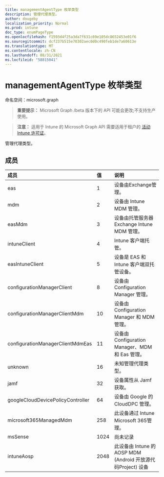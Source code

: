 ```yaml
---
title: managementAgentType 枚举类型
description: 管理代理类型。
author: dougeby
localization_priority: Normal
ms.prod: intune
doc_type: enumPageType
ms.openlocfilehash: f1593d4f25a3da7f631c69e105dc8652453e01f6
ms.sourcegitcommit: dcf237b515e70302aec0d0c490feb1de7a60613e
ms.translationtype: MT
ms.contentlocale: zh-CN
ms.lasthandoff: 08/31/2021
ms.locfileid: "58815041"
---
```

# <a name="managementagenttype-enum-type"></a>managementAgentType 枚举类型

命名空间：microsoft.graph

> **重要提示：** Microsoft Graph /beta 版本下的 API 可能会更改;不支持生产使用。

> **注意：** 适用于 Intune 的 Microsoft Graph API 需要适用于租户的 [活动 Intune 许可证](https://go.microsoft.com/fwlink/?linkid=839381)。

管理代理类型。

## <a name="members"></a>成员
|成员|值|说明|
|:---|:---|:---|
|eas|1|设备由Exchange管理。|
|mdm|2|设备由 Intune MDM 管理。|
|easMdm|3|设备由托管服务器Exchange Intune MDM 管理。|
|intuneClient|4 |Intune 客户端托管。|
|easIntuneClient|5 |设备是 EAS 和 Intune 客户端双托管设备。|
|configurationManagerClient|8 |设备由 Configuration Manager 管理。|
|configurationManagerClientMdm|10 |设备由 Configuration Manager 和 MDM 管理。|
|configurationManagerClientMdmEas|11 |设备由 Configuration Manager、MDM 和 Eas 管理。|
|unknown|16 |未知管理代理类型。|
|jamf|32|设备属性从 Jamf 获取。|
|googleCloudDevicePolicyController|64|设备由 Google 的 CloudDPC 管理。|
|microsoft365ManagedMdm|258|此设备通过 Intune Microsoft 365管理。|
|msSense|1024|尚未记录|
|intuneAosp|2048|此设备由 Intune 的 AOSP MDM (Android 开放源代码Project) 设备|



